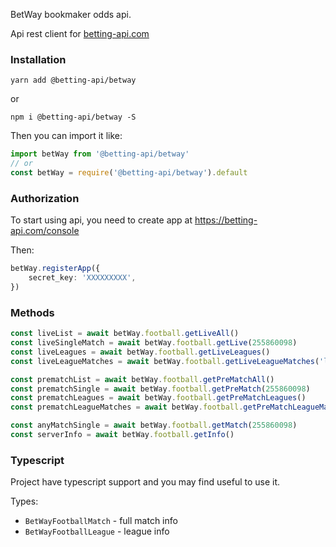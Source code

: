 BetWay bookmaker odds api. 

Api rest client for [betting-api.com](https://betting-api.com)


### Installation

`yarn add @betting-api/betway`

or

`npm i @betting-api/betway -S`


Then you can import it like:

```typescript
import betWay from '@betting-api/betway'
// or
const betWay = require('@betting-api/betway').default
```


### Authorization

To start using api, you need to create app at 
https://betting-api.com/console

Then:

```typescript
betWay.registerApp({
    secret_key: 'XXXXXXXXX',
})
```


### Methods

```typescript
const liveList = await betWay.football.getLiveAll()
const liveSingleMatch = await betWay.football.getLive(255860098)
const liveLeagues = await betWay.football.getLiveLeagues()
const liveLeagueMatches = await betWay.football.getLiveLeagueMatches('league_id')

const prematchList = await betWay.football.getPreMatchAll()
const prematchSingle = await betWay.football.getPreMatch(255860098)
const prematchLeagues = await betWay.football.getPreMatchLeagues()
const prematchLeagueMatches = await betWay.football.getPreMatchLeagueMatches('league_id')

const anyMatchSingle = await betWay.football.getMatch(255860098)
const serverInfo = await betWay.football.getInfo()
```



### Typescript

Project have typescript support and you may find useful to use it.

Types:
- `BetWayFootballMatch` - full match info
- `BetWayFootballLeague` - league info
